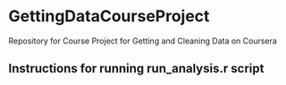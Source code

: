 # GettingDataCourseProject
Repository for Course Project for Getting and Cleaning Data on Coursera 

## Instructions for running run_analysis.r script
